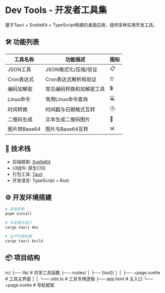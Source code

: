 # Dev Tools - 开发者工具集

基于Tauri + SvelteKit + TypeScript构建的桌面应用，提供多种实用开发工具。

## 🛠️ 功能列表

| 工具名称       | 功能描述                     | 图标 |
|----------------|----------------------------|------|
| JSON工具       | JSON格式化/压缩/验证        | 📋   |
| Cron表达式     | Cron表达式解析和验证        | ⏰   |
| 编码加解密      | 常见编码转换和加解密工具     | 🔒   |
| Linux命令      | 常用Linux命令查询           | 💻   |
| 时间转换        | 时间戳与日期格式互转        | 🕒   |
| 二维码生成      | 文本生成二维码图片          | 📱   |
| 图片转Base64   | 图片与Base64互转            | 📊   |

## 🚀 技术栈

- 前端框架: [SvelteKit](https://kit.svelte.dev/)
- UI组件: 原生CSS
- 打包工具: [Tauri](https://tauri.app/)
- 开发语言: TypeScript + Rust

## ⚙️ 开发环境搭建

```bash
# 安装依赖
pnpm install

# 开发模式运行
cargo tauri dev

# 生产环境构建
cargo tauri build
```

## 📦 项目结构
rc/
├── lib/ # 共享工具函数
├── routes/
│ ├── [tool]/
│ │ ├── +page.svelte # 工具主界面
│ │ └── utils.ts # 工具专用逻辑
├── app.html # 主入口
└── +page.svelte # 导航框架